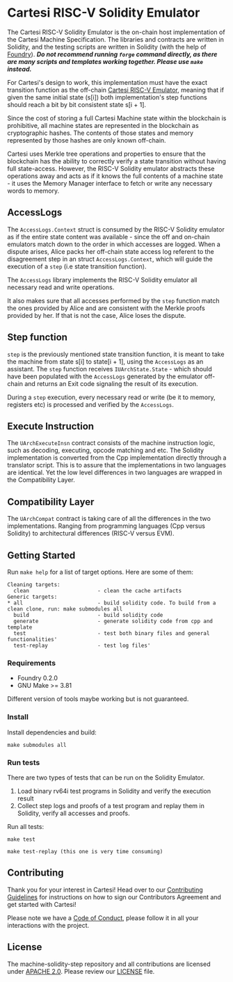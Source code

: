 # Cartesi RISC-V Solidity Emulator

The Cartesi RISC-V Solidity Emulator is the on-chain host implementation of the Cartesi Machine Specification. The libraries and contracts are written in Solidity, and the testing scripts are written in Solidity (with the help of [Foundry](https://github.com/foundry-rs/foundry)). **_Do not recommend running `forge` command directly, as there are many scripts and templates working together. Please use `make` instead._**

For Cartesi's design to work, this implementation must have the exact transition function as the off-chain [Cartesi RISC-V Emulator](https://github.com/cartesi/machine-emulator), meaning that if given the same initial state (s[i]) both implementation's step functions should reach a bit by bit consistent state s[i + 1].

Since the cost of storing a full Cartesi Machine state within the blockchain is prohibitive, all machine states are represented in the blockchain as cryptographic hashes. The contents of those states and memory represented by those hashes are only known off-chain.

Cartesi uses Merkle tree operations and properties to ensure that the blockchain has the ability to correctly verify a state transition without having full state-access. However, the RISC-V Solidity emulator abstracts these operations away and acts as if it knows the full contents of a machine state - it uses the Memory Manager interface to fetch or write any necessary words to memory.

## AccessLogs

The `AccessLogs.Context` struct is consumed by the RISC-V Solidity emulator as if the entire state content was available - since the off and on-chain emulators match down to the order in which accesses are logged. When a dispute arises, Alice packs her off-chain state access log referent to the disagreement step in an struct `AccessLogs.Context`, which will guide the execution of a `step` (i.e state transition function).

The `AccessLogs` library implements the RISC-V Solidity emulator all necessary read and write operations.

It also makes sure that all accesses performed by the `step` function match the ones provided by Alice and are consistent with the Merkle proofs provided by her. If that is not the case, Alice loses the dispute.

## Step function

`step` is the previously mentioned state transition function, it is meant to take the machine from state s[i] to state[i + 1], using the `AccessLogs` as an assistant. The `step` function receives `IUArchState.State` - which should have been populated with the `AccessLogs` generated by the emulator off-chain and returns an Exit code signaling the result of its execution.

During a `step` execution, every necessary read or write (be it to memory, registers etc) is processed and verified by the `AccessLogs`.

## Execute Instruction

The `UArchExecuteInsn` contract consists of the machine instruction logic, such as decoding, executing, opcode matching and etc. The Solidity implementation is converted from the Cpp implementation directly through a translator script. This is to assure that the implementations in two languages are identical. Yet the low level differences in two languages are wrapped in the Compatibility Layer.

## Compatibility Layer

The `UArchCompat` contract is taking care of all the differences in the two implementations. Ranging from programming languages (Cpp versus Solidity) to architectural differences (RISC-V versus EVM).

## Getting Started

Run `make help` for a list of target options. Here are some of them:

```
Cleaning targets:
  clean                      - clean the cache artifacts
Generic targets:
* all                        - build solidity code. To build from a clean clone, run: make submodules all
  build                      - build solidity code
  generate                   - generate solidity code from cpp and template
  test                       - test both binary files and general functionalities'
  test-replay                - test log files'
```

### Requirements

-   Foundry 0.2.0
-   GNU Make >= 3.81

Different version of tools maybe working but is not guaranteed.

### Install

Install dependencies and build:

    make submodules all

### Run tests

There are two types of tests that can be run on the Solidity Emulator.

1. Load binary rv64i test programs in Solidity and verify the execution result
2. Collect step logs and proofs of a test program and replay them in Solidity, verify all accesses and proofs.

Run all tests:

    make test

    make test-replay (this one is very time consuming)

## Contributing

Thank you for your interest in Cartesi! Head over to our [Contributing Guidelines](CONTRIBUTING.md) for instructions on how to sign our Contributors Agreement and get started with Cartesi!

Please note we have a [Code of Conduct](CODE_OF_CONDUCT.md), please follow it in all your interactions with the project.

## License

The machine-solidity-step repository and all contributions are licensed under
[APACHE 2.0](https://www.apache.org/licenses/LICENSE-2.0). Please review our [LICENSE](LICENSE) file.
